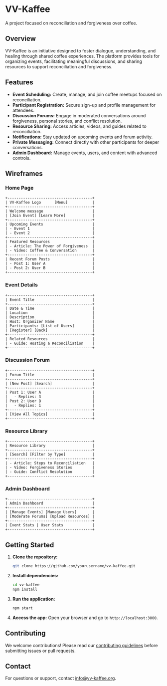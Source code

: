 # VV-Kaffee

A project focused on reconciliation and forgiveness over coffee.

## Overview

VV-Kaffee is an initiative designed to foster dialogue, understanding, and healing through shared coffee experiences. The platform provides tools for organizing events, facilitating meaningful discussions, and sharing resources to support reconciliation and forgiveness.

## Features

- **Event Scheduling:** Create, manage, and join coffee meetups focused on reconciliation.
- **Participant Registration:** Secure sign-up and profile management for attendees.
- **Discussion Forums:** Engage in moderated conversations around forgiveness, personal stories, and conflict resolution.
- **Resource Sharing:** Access articles, videos, and guides related to reconciliation.
- **Notifications:** Stay updated on upcoming events and forum activity.
- **Private Messaging:** Connect directly with other participants for deeper conversations.
- **Admin Dashboard:** Manage events, users, and content with advanced controls.

## Wireframes

### Home Page

```
+--------------------------------------+
| VV-Kaffee Logo      [Menu]           |
+--------------------------------------+
| Welcome message                      |
| [Join Event] [Learn More]            |
+--------------------------------------+
| Upcoming Events                      |
| - Event 1                            |
| - Event 2                            |
+--------------------------------------+
| Featured Resources                   |
| - Article: The Power of Forgiveness  |
| - Video: Coffee & Conversation       |
+--------------------------------------+
| Recent Forum Posts                   |
| - Post 1: User A                     |
| - Post 2: User B                     |
+--------------------------------------+
```

### Event Details

```
+--------------------------------------+
| Event Title                          |
+--------------------------------------+
| Date & Time                          |
| Location                             |
| Description                          |
| Host: Organizer Name                 |
| Participants: [List of Users]        |
| [Register] [Back]                    |
+--------------------------------------+
| Related Resources                    |
| - Guide: Hosting a Reconciliation    |
+--------------------------------------+
```

### Discussion Forum

```
+--------------------------------------+
| Forum Title                          |
+--------------------------------------+
| [New Post] [Search]                  |
+--------------------------------------+
| Post 1: User A                       |
|   - Replies: 3                       |
| Post 2: User B                       |
|   - Replies: 1                       |
+--------------------------------------+
| [View All Topics]                    |
+--------------------------------------+
```

### Resource Library

```
+--------------------------------------+
| Resource Library                     |
+--------------------------------------+
| [Search] [Filter by Type]            |
+--------------------------------------+
| - Article: Steps to Reconciliation   |
| - Video: Forgiveness Stories         |
| - Guide: Conflict Resolution         |
+--------------------------------------+
```

### Admin Dashboard

```
+--------------------------------------+
| Admin Dashboard                      |
+--------------------------------------+
| [Manage Events] [Manage Users]       |
| [Moderate Forums] [Upload Resources] |
+--------------------------------------+
| Event Stats | User Stats             |
+--------------------------------------+
```

## Getting Started

1. **Clone the repository:**
    ```bash
    git clone https://github.com/yourusername/vv-kaffee.git
    ```
2. **Install dependencies:**
    ```bash
    cd vv-kaffee
    npm install
    ```
3. **Run the application:**
    ```bash
    npm start
    ```
4. **Access the app:** Open your browser and go to `http://localhost:3000`.

## Contributing

We welcome contributions! Please read our [contributing guidelines](CONTRIBUTING.md) before submitting issues or pull requests.


## Contact

For questions or support, contact [info@vv-kaffee.org](mailto:info@vv-kaffee.org).
